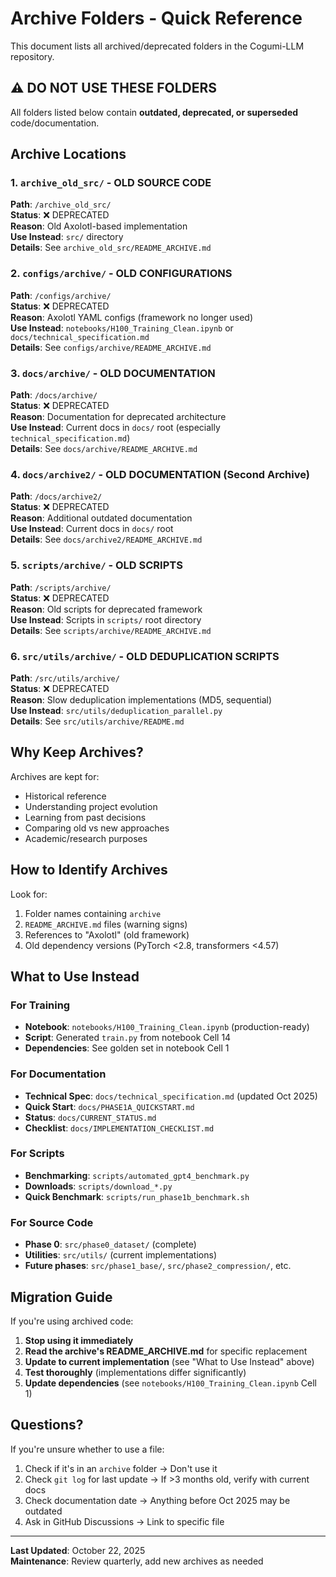 # Archive Folders - Quick Reference

This document lists all archived/deprecated folders in the Cogumi-LLM repository.

## ⚠️ DO NOT USE THESE FOLDERS

All folders listed below contain **outdated, deprecated, or superseded** code/documentation.

## Archive Locations

### 1. `archive_old_src/` - OLD SOURCE CODE
**Path**: `/archive_old_src/`  
**Status**: ❌ DEPRECATED  
**Reason**: Old Axolotl-based implementation  
**Use Instead**: `src/` directory  
**Details**: See `archive_old_src/README_ARCHIVE.md`

### 2. `configs/archive/` - OLD CONFIGURATIONS
**Path**: `/configs/archive/`  
**Status**: ❌ DEPRECATED  
**Reason**: Axolotl YAML configs (framework no longer used)  
**Use Instead**: `notebooks/H100_Training_Clean.ipynb` or `docs/technical_specification.md`  
**Details**: See `configs/archive/README_ARCHIVE.md`

### 3. `docs/archive/` - OLD DOCUMENTATION
**Path**: `/docs/archive/`  
**Status**: ❌ DEPRECATED  
**Reason**: Documentation for deprecated architecture  
**Use Instead**: Current docs in `docs/` root (especially `technical_specification.md`)  
**Details**: See `docs/archive/README_ARCHIVE.md`

### 4. `docs/archive2/` - OLD DOCUMENTATION (Second Archive)
**Path**: `/docs/archive2/`  
**Status**: ❌ DEPRECATED  
**Reason**: Additional outdated documentation  
**Use Instead**: Current docs in `docs/` root  
**Details**: See `docs/archive2/README_ARCHIVE.md`

### 5. `scripts/archive/` - OLD SCRIPTS
**Path**: `/scripts/archive/`  
**Status**: ❌ DEPRECATED  
**Reason**: Old scripts for deprecated framework  
**Use Instead**: Scripts in `scripts/` root directory  
**Details**: See `scripts/archive/README_ARCHIVE.md`

### 6. `src/utils/archive/` - OLD DEDUPLICATION SCRIPTS
**Path**: `/src/utils/archive/`  
**Status**: ❌ DEPRECATED  
**Reason**: Slow deduplication implementations (MD5, sequential)  
**Use Instead**: `src/utils/deduplication_parallel.py`  
**Details**: See `src/utils/archive/README.md`

## Why Keep Archives?

Archives are kept for:
- Historical reference
- Understanding project evolution
- Learning from past decisions
- Comparing old vs new approaches
- Academic/research purposes

## How to Identify Archives

Look for:
1. Folder names containing `archive`
2. `README_ARCHIVE.md` files (warning signs)
3. References to "Axolotl" (old framework)
4. Old dependency versions (PyTorch <2.8, transformers <4.57)

## What to Use Instead

### For Training
- **Notebook**: `notebooks/H100_Training_Clean.ipynb` (production-ready)
- **Script**: Generated `train.py` from notebook Cell 14
- **Dependencies**: See golden set in notebook Cell 1

### For Documentation
- **Technical Spec**: `docs/technical_specification.md` (updated Oct 2025)
- **Quick Start**: `docs/PHASE1A_QUICKSTART.md`
- **Status**: `docs/CURRENT_STATUS.md`
- **Checklist**: `docs/IMPLEMENTATION_CHECKLIST.md`

### For Scripts
- **Benchmarking**: `scripts/automated_gpt4_benchmark.py`
- **Downloads**: `scripts/download_*.py`
- **Quick Benchmark**: `scripts/run_phase1b_benchmark.sh`

### For Source Code
- **Phase 0**: `src/phase0_dataset/` (complete)
- **Utilities**: `src/utils/` (current implementations)
- **Future phases**: `src/phase1_base/`, `src/phase2_compression/`, etc.

## Migration Guide

If you're using archived code:

1. **Stop using it immediately**
2. **Read the archive's README_ARCHIVE.md** for specific replacement
3. **Update to current implementation** (see "What to Use Instead" above)
4. **Test thoroughly** (implementations differ significantly)
5. **Update dependencies** (see `notebooks/H100_Training_Clean.ipynb` Cell 1)

## Questions?

If you're unsure whether to use a file:
1. Check if it's in an `archive` folder → Don't use it
2. Check `git log` for last update → If >3 months old, verify with current docs
3. Check documentation date → Anything before Oct 2025 may be outdated
4. Ask in GitHub Discussions → Link to specific file

---

**Last Updated**: October 22, 2025  
**Maintenance**: Review quarterly, add new archives as needed

